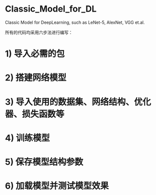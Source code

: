 # Classic_Model_for_DL
Classic Model for DeepLearning, such as LeNet-5, AlexNet, VGG et.al.

所有的代码均采用六步法进行编写：
# 1) 导入必需的包
# 2) 搭建网络模型
# 3) 导入使用的数据集、网络结构、优化器、损失函数等
# 4) 训练模型
# 5) 保存模型结构参数
# 6) 加载模型并测试模型效果